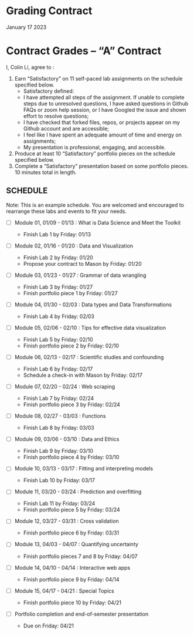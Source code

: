 Grading Contract
================
January 17 2023

<!-- This contract is adapted from Annie Somerville's contract https://github.com/anniehsom -->

# Contract Grades – “A” Contract

I, Colin Li, agree to :

1)  Earn “Satisfactory” on 11 self-paced lab assignments on the schedule
    specified below.
    - Satisfactory defined:
    - I have attempted all steps of the assignment. If unable to
      complete steps due to unresolved questions, I have asked questions
      in Github FAQs or zoom help session, or I have Googled the issue
      and shown effort to resolve questions;
    - I have checked that forked files, repos, or projects appear on my
      Github account and are accessible;
    - I feel like I have spent an adequate amount of time and energy on
      assignments;
    - My presentation is professional, engaging, and accessible.
2)  Produce at least 10 “Satisfactory” portfolio pieces on the schedule
    specified below.
3)  Complete a “Satisfactory” presentation based on some portfolio
    pieces. 10 minutes total in length.

## SCHEDULE

Note: This is an example schedule. You are welcomed and encouraged to
rearrange these labs and events to fit your needs.

- [ ] Module 01, 01/09 - 01/13 : What is Data Science and Meet the
  Toolkit

  - Finish Lab 1 by Friday: 01/13

- [ ] Module 02, 01/16 - 01/20 : Data and Visualization

  - Finish Lab 2 by Friday: 01/20
  - Propose your contract to Mason by Friday: 01/20

- [ ] Module 03, 01/23 - 01/27 : Grammar of data wrangling

  - Finish Lab 3 by Friday: 01/27
  - Finish portfolio piece 1 by Friday: 01/27

- [ ] Module 04, 01/30 - 02/03 : Data types and Data Transformations

  - Finish Lab 4 by Friday: 02/03

- [ ] Module 05, 02/06 - 02/10 : Tips for effective data visualization

  - Finish Lab 5 by Friday: 02/10
  - Finish portfolio piece 2 by Friday: 02/10

- [ ] Module 06, 02/13 - 02/17 : Scientific studies and confounding

  - Finish Lab 6 by Friday: 02/17
  - Schedule a check-in with Mason by Friday: 02/17

- [ ] Module 07, 02/20 - 02/24 : Web scraping

  - Finish Lab 7 by Friday: 02/24
  - Finish portfolio piece 3 by Friday: 02/24

- [ ] Module 08, 02/27 - 03/03 : Functions

  - Finish Lab 8 by Friday: 03/03

- [ ] Module 09, 03/06 - 03/10 : Data and Ethics

  - Finish Lab 9 by Friday: 03/10
  - Finish portfolio piece 4 by Friday: 03/10

- [ ] Module 10, 03/13 - 03/17 : Fitting and interpreting models

  - Finish Lab 10 by Friday: 03/17

- [ ] Module 11, 03/20 - 03/24 : Prediction and overfitting

  - Finish Lab 11 by Friday: 03/24
  - Finish portfolio piece 5 by Friday: 03/24

- [ ] Module 12, 03/27 - 03/31 : Cross validation

  - Finish portfolio piece 6 by Friday: 03/31

- [ ] Module 13, 04/03 - 04/07 : Quantifying uncertainty

  - Finish portfolio pieces 7 and 8 by Friday: 04/07

- [ ] Module 14, 04/10 - 04/14 : Interactive web apps

  - Finish portfolio piece 9 by Friday: 04/14

- [ ] Module 15, 04/17 - 04/21 : Special Topics

  - Finish portfolio piece 10 by Friday: 04/21

- [ ] Portfolio completion and end-of-semester presentation

  - Due on Friday: 04/21
